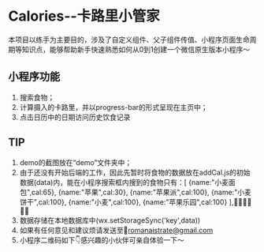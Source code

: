 # Calories--卡路里小管家

本项目以练手为主要目的，涉及了自定义组件、父子组件传值、小程序页面生命周期等知识点，能够帮助新手快速熟悉如何从0到1创建一个微信原生版本小程序～

## 小程序功能

1. 搜索食物；
2. 计算摄入的卡路里，并以progress-bar的形式呈现在主页中；
3. 点击日历中的日期访问历史饮食记录

## TIP

1. demo的截图放在“demo”文件夹中；
2. 由于还没有开始后端的工作，因此先暂时将食物的数据放在addCal.js的初始数据(data)内，能在小程序搜索框内搜到的食物只有：[
      {name:"小麦面包",cal:65},
      {name:"苹果",cal:30},
      {name:"苹果派",cal:100},
      {name:"小麦饼干",cal:100},
      {name:"小麦",cal:100},
      {name:"苹果乐园",cal:100}
    ],🤦‍♀️🤦‍♀️🤦‍♀️
3. 数据存储在本地数据库中(wx.setStorageSync('key',data))
4. 如果有任何意见和建议烦请发送至📮romanaistrate@gmail.com 
5. 小程序二维码如下👇感兴趣的小伙伴可亲自体验一下～
